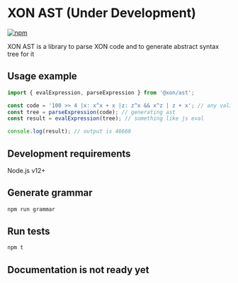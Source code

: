 # XON AST (Under Development)

[![npm](https://img.shields.io/npm/v/@xon/ast)](https://www.npmjs.com/package/@xon/ast)

XON AST is a library to parse XON code and to generate abstract syntax tree for it

## Usage example

```js
import { evalExpression, parseExpression } from '@xon/ast';

const code = '100 >> 4 |x: x^x + x |z: z^x && x^z | z + x'; // any valid xon expression
const tree = parseExpression(code); // generating ast
const result = evalExpression(tree); // something like js eval

console.log(result); // output is 46668
```

## Development requirements

Node.js v12+

## Generate grammar

```bash
npm run grammar
```

## Run tests

```bash
npm t
```

## Documentation is not ready yet
